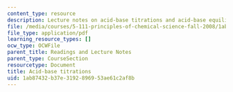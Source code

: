 ```yaml
---
content_type: resource
description: Lecture notes on acid-base titrations and acid-base equilibrium.
file: /media/courses/5-111-principles-of-chemical-science-fall-2008/1ab87432b37e3192896953ae61c2af8b_lecnotes23.pdf
file_type: application/pdf
learning_resource_types: []
ocw_type: OCWFile
parent_title: Readings and Lecture Notes
parent_type: CourseSection
resourcetype: Document
title: Acid-base titrations
uid: 1ab87432-b37e-3192-8969-53ae61c2af8b
---
```

